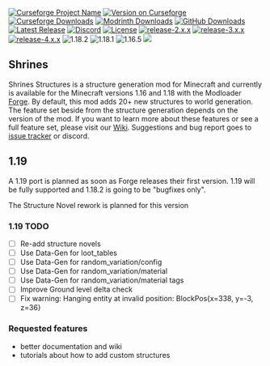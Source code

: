 [![Curseforge Project Name](https://cf.way2muchnoise.eu/title/418915.svg)](https://www.curseforge.com/minecraft/mc-mods/shrines-structures)
[![Version on Curseforge](https://cf.way2muchnoise.eu/versions/418915.svg)](https://www.curseforge.com/minecraft/mc-mods/shrines-structures)
[![Curseforge Downloads](https://cf.way2muchnoise.eu/full_418915_downloads.svg)](https://www.curseforge.com/minecraft/mc-mods/shrines-structures)
[![Modrinth Downloads](https://img.shields.io/modrinth/dt/F33t24Wi?label=modrinth%20downloads)](https://modrinth.com/mod/shrines)
[![GitHub Downloads](https://img.shields.io/github/downloads/Silverminer007/Shrines/total?label=github%20downloads)](https://github.com/Silverminer007/Shrines/releases)
[![Latest Release](https://img.shields.io/github/v/release/Silverminer007/Shrines?include_prereleases)](https://github.com/Silverminer007/Shrines/releases)
[![Discord](https://img.shields.io/discord/777129358769782814?label=discord)](https://discord.gg/8pUpWCEUe2)
[![License](https://img.shields.io/github/license/Silverminer007/Shrines)](https://www.mozilla.org/en-US/MPL/2.0/)
[![release-2.x.x](https://github.com/Silverminer007/Shrines/actions/workflows/release-2.x.x.yml/badge.svg)](https://github.com/Silverminer007/Shrines/actions/workflows/release-2.x.x.yml)
[![release-3.x.x](https://github.com/Silverminer007/Shrines/actions/workflows/release-3.x.x.yml/badge.svg)](https://github.com/Silverminer007/Shrines/actions/workflows/release-3.x.x.yml)
[![release-4.x.x](https://github.com/Silverminer007/Shrines/actions/workflows/release-4.x.x.yml/badge.svg)](https://github.com/Silverminer007/Shrines/actions/workflows/release-4.x.x.yml)
![1.18.2](https://img.shields.io/badge/1.18.2-fully%20supported-0xff0000)
![1.18.1](https://img.shields.io/badge/1.18.1-bugfixes%20only-orange)
![1.16.5](https://img.shields.io/badge/1.16.5-bugfixes%20only-orange)
[![](https://img.buymeacoffee.com/api/?url=aHR0cHM6Ly9jZG4uYnV5bWVhY29mZmVlLmNvbS91cGxvYWRzL3Byb2ZpbGVfcGljdHVyZXMvMjAyMi8wNS9uY20zTDNpNENLNHN2bUNrLnBuZ0AzMDB3XzBlLndlYnA=&creator=Silver+Miner&design_code=1&design_color=%23ff813f&slug=silverminer)](https://www.buymeacoffee.com/silverminer)

## Shrines

Shrines Structures is a structure generation mod for Minecraft and currently is available for the Minecraft versions
1.16 and 1.18 with the Modloader [Forge](https://files.minecraftforge.net/net/minecraftforge/forge/). By default, this
mod adds 20+ new structures to world generation. The feature set beside from the structure generation depends on the 
version of the mod. If you want to learn more about these features or see a full feature set, please visit our
[Wiki](https://silverminer007.github.io/ShrinesWiki/). Suggestions and bug report goes
to [issue tracker](https://github.com/Silverminer007/Shrines/issues) or discord.

## 1.19

A 1.19 port is planned as soon as Forge releases their first version. 1.19 will be fully supported and 1.18.2 is going to be "bugfixes only".

The Structure Novel rework is planned for this version

### 1.19 TODO

- [ ] Re-add structure novels
- [ ] Use Data-Gen for loot_tables
- [ ] Use Data-Gen for random_variation/config
- [ ] Use Data-Gen for random_variation/material
- [ ] Use Data-Gen for random_variation/material tags
- [ ] Improve Ground level delta check
- [ ] Fix warning: Hanging entity at invalid position: BlockPos{x=338, y=-3, z=36}

### Requested features
- better documentation and wiki
- tutorials about how to add custom structures